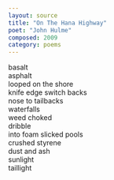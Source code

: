 ```yaml
---
layout: source
title: "On The Hana Highway"
poet: "John Hulme"
composed: 2009
category: poems
---
```


basalt  
asphalt  
looped on the shore  
knife edge switch backs  
nose to tailbacks  
waterfalls  
weed choked  
dribble  
into foam slicked pools  
crushed styrene  
dust and ash  
sunlight  
taillight  
